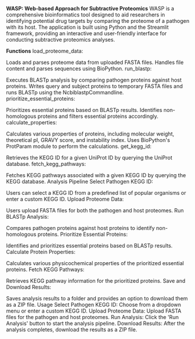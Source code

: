 **WASP: Web-based Approach for Subtractive Proteomics**
WASP is a comprehensive bioinformatics tool designed to aid researchers in identifying potential drug targets by comparing the proteome of a pathogen with its host. The application is built using Python and the Streamlit framework, providing an interactive and user-friendly interface for conducting subtractive proteomics analyses.

**Functions**
load_proteome_data:

Loads and parses proteome data from uploaded FASTA files.
Handles file content and parses sequences using BioPython.
run_blastp:

Executes BLASTp analysis by comparing pathogen proteins against host proteins.
Writes query and subject proteins to temporary FASTA files and runs BLASTp using the NcbiblastpCommandline.
prioritize_essential_proteins:

Prioritizes essential proteins based on BLASTp results.
Identifies non-homologous proteins and filters essential proteins accordingly.
calculate_properties:

Calculates various properties of proteins, including molecular weight, theoretical pI, GRAVY score, and instability index.
Uses BioPython's ProtParam module to perform the calculations.
get_kegg_id:

Retrieves the KEGG ID for a given UniProt ID by querying the UniProt database.
fetch_kegg_pathways:

Fetches KEGG pathways associated with a given KEGG ID by querying the KEGG database.
Analysis Pipeline
Select Pathogen KEGG ID:

Users can select a KEGG ID from a predefined list of popular organisms or enter a custom KEGG ID.
Upload Proteome Data:

Users upload FASTA files for both the pathogen and host proteomes.
Run BLASTp Analysis:

Compares pathogen proteins against host proteins to identify non-homologous proteins.
Prioritize Essential Proteins:

Identifies and prioritizes essential proteins based on BLASTp results.
Calculate Protein Properties:

Calculates various physicochemical properties of the prioritized essential proteins.
Fetch KEGG Pathways:

Retrieves KEGG pathway information for the prioritized proteins.
Save and Download Results:

Saves analysis results to a folder and provides an option to download them as a ZIP file.
Usage
Select Pathogen KEGG ID: Choose from a dropdown menu or enter a custom KEGG ID.
Upload Proteome Data: Upload FASTA files for the pathogen and host proteomes.
Run Analysis: Click the 'Run Analysis' button to start the analysis pipeline.
Download Results: After the analysis completes, download the results as a ZIP file.

